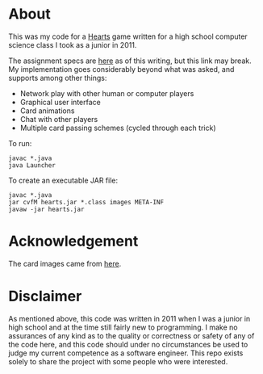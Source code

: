 # About

This was my code for a [Hearts](http://en.wikipedia.org/wiki/Hearts) game written for a high school computer science class I took as a junior in 2011.

The assignment specs are [here](http://cs.leanderisd.org/current/a/project-hearts.html) as of this writing, but this link may break. My implementation goes considerably beyond what was asked, and supports among other things:

* Network play with other human or computer players
* Graphical user interface
* Card animations
* Chat with other players
* Multiple card passing schemes (cycled through each trick)

To run:

    javac *.java
	java Launcher

To create an executable JAR file:

    javac *.java
	jar cvfM hearts.jar *.class images META-INF
	javaw -jar hearts.jar

# Acknowledgement

The card images came from [here](http://www.jfitz.com/cards/).

# Disclaimer

As mentioned above, this code was written in 2011 when I was a junior in high school and at the time still fairly new to programming. I make no assurances of any kind as to the quality or correctness or safety of any of the code here, and this code should under no circumstances be used to judge my current competence as a software engineer. This repo exists solely to share the project with some people who were interested.

